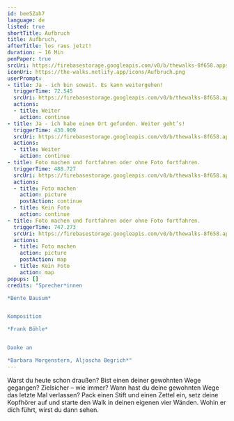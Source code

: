 ```yaml
---
id: bee5Zah7
language: de
listed: true
shortTitle: Aufbruch
title: Aufbruch,
afterTitle: los raus jetzt!
duration: ~ 16 Min
penPaper: true
srcUri: https://firebasestorage.googleapis.com/v0/b/thewalks-8f658.appspot.com/o/static%2Fmedias%2Fde_bee5Zah7.mp3?alt=media&token=da4bc6b8-7c28-4a14-b546-dc2045c7de0b
iconUri: https://the-walks.netlify.app/icons/Aufbruch.png
userPrompt:
- title: Ja - ich bin soweit. Es kann weitergehen!
  triggerTime: 72.545
  srcUri: https://firebasestorage.googleapis.com/v0/b/thewalks-8f658.appspot.com/o/static%2Fmedias%2Fde_bee5Zah7_loop_1.mp3?alt=media&token=7e3d611e-0b3a-44f2-b07e-e52771cfee1c
  actions:
  - title: Weiter
    action: continue
- title: Ja - ich habe einen Ort gefunden. Weiter geht’s!
  triggerTime: 430.909
  srcUri: https://firebasestorage.googleapis.com/v0/b/thewalks-8f658.appspot.com/o/static%2Fmedias%2Fde_bee5Zah7_loop_2.mp3?alt=media&token=9ab059fc-f3c2-4cd5-9fc1-e6300d589c4e
  actions:
  - title: Weiter
    action: continue
- title: Foto machen und fortfahren oder ohne Foto fortfahren.
  triggerTime: 488.727
  srcUri: https://firebasestorage.googleapis.com/v0/b/thewalks-8f658.appspot.com/o/static%2Fmedias%2Fde_bee5Zah7_loop_3.mp3?alt=media&token=60fd6ca1-e598-42ce-a095-7e563aa07ffb
  actions:
  - title: Foto machen
    action: picture
    postAction: continue
  - title: Kein Foto
    action: continue
- title: Foto machen und fortfahren oder ohne Foto fortfahren.
  triggerTime: 747.273
  srcUri: https://firebasestorage.googleapis.com/v0/b/thewalks-8f658.appspot.com/o/static%2Fmedias%2Fde_bee5Zah7_loop_4.mp3?alt=media&token=b617fc73-ee6c-4668-af4a-01c7eea98990
  actions:
  - title: Foto machen
    action: picture
    postAction: map
  - title: Kein Foto
    action: map
popups: []
credits: "Sprecher*innen

*Bente Bausum*


Komposition

*Frank Böhle*


Danke an

*Barbara Morgenstern, Aljoscha Begrich*"
---
```

Warst du heute schon draußen? Bist einen deiner gewohnten Wege gegangen? Zielsicher – wie immer? Wann hast du deine gewohnten Wege das letzte Mal verlassen? Pack einen Stift und einen Zettel ein, setz deine Kopfhörer auf und starte den Walk in deinen eigenen vier Wänden. Wohin er dich führt, wirst du dann sehen.
